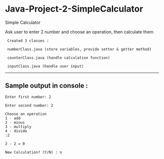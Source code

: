 # Java-Project-2-SimpleCalculator

Simple Calculator

Ask user to enter 2 number and choose an operation, then calculate them

     Created 3 classes : 

     numberClass.java (store variables, provide setter & getter method)

     counterClass.java (handle calculation function)

     inputClass.java (handle user input)

---------------------------
Sample output in console :
---------------------------

    Enter first number: 2

    Enter second number: 2

    Choose an operation
    1 - add
    2 - minus
    3 - multiply
    4 - divide
    :2

    2 - 2 = 0

    New Calculation? (Y/N) : n
